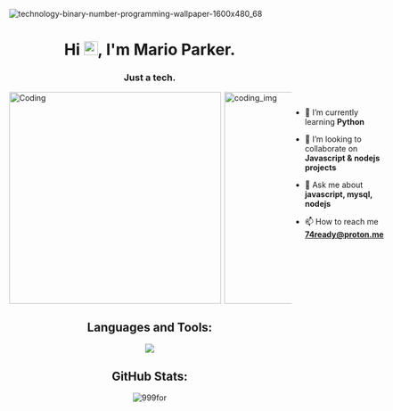 ![technology-binary-number-programming-wallpaper-1600x480_68](https://github.com/user-attachments/assets/9d100961-cd20-498b-b6e8-e097d1261db2)

<h1 align="center">Hi <img src="https://media.giphy.com/media/hvRJCLFzcasrR4ia7z/giphy.gif" width="25px">, I'm Mario Parker.</h1>
<h3 align="center">Just a tech.</h3>

 <img align="left" alt="Coding" width="380" src="https://github.com/user-attachments/assets/38af6abf-3614-4b78-b0e0-82aba283ec5f">

 
<div style="display:flex">
  <img align="right" alt="coding_img" width="380" src="https://github.com/user-attachments/assets/f9d6f212-0106-494c-9a4b-2c79edb13c86">
 
- 🌱 I’m currently learning **Python**

- 👯 I’m looking to collaborate on **Javascript & nodejs projects**

- 💬 Ask me about **javascript, mysql, nodejs**

- 📫 How to reach me **74ready@proton.me**

</div>



<h2 align="center">Languages and Tools:</h2>
<p align="center"> 
  <img src="https://skillicons.dev/icons?i=redux,bootstrap,css,discord,django,git,github,gitlab,html,javascript,linux,mysql,nodejs,selenium,vscode=10">
</p>


<h2 align="center">GitHub Stats:</h3>
<div align="center">

<img src="https://github-readme-stats.vercel.app/api/top-langs?username=999for&layout=compact&include_all_commits=true&count_private=true&show_icons=true&line_height=20&title_color=7A7ADB&icon_color=2234AE&text_color=D3D3D3&bg_color=0,000000,130F40" alt="999for" />
</div>
